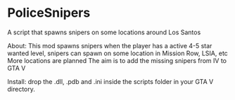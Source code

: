 # PoliceSnipers
A script that spawns snipers on some locations around Los Santos

About:
This mod spawns snipers when the player has a active 4-5 star wanted level, snipers can spawn on some location in Mission Row, LSIA, etc
More locations are planned
The aim is to add the missing snipers from IV to GTA V

Install:
drop the .dll, .pdb and .ini inside the scripts folder in your GTA V directory.
